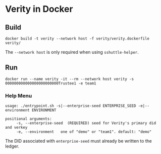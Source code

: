 # Verity in Docker

## Build

```
docker build -t verity --network host -f verity/verity.dockerfile verity/
```

The `--network host` is only required when using `sshuttle-helper`.

## Run

```
docker run --name verity -it --rm --network host verity -s 000000000000000000000000Trustee1 -e team1
```

### Help Menu

```
usage: ./entrypoint.sh -s|--enterprise-seed ENTERPRISE_SEED -e|--environment ENVIRONMENT

positional arguments:
	 -s, --enterprise-seed	(REQUIRED) seed for Verity's primary did and verkey
	 -e, --environment	 one of "demo" or "team1". default: "demo"
```

The DID associated with `enterprise-seed` must already be written to the ledger.

